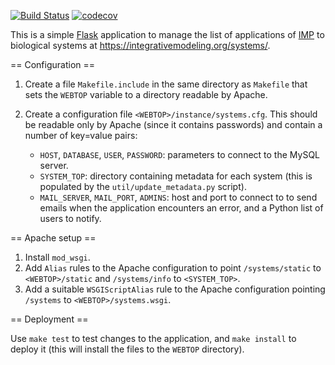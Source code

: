 [![Build Status](https://travis-ci.org/salilab/systems-web.svg?branch=master)](https://travis-ci.org/salilab/systems-web)
[![codecov](https://codecov.io/gh/salilab/systems-web/branch/master/graph/badge.svg)](https://codecov.io/gh/salilab/systems-web)

This is a simple [Flask](http://flask.pocoo.org/) application to manage
the list of applications of [IMP](https://integrativemodeling.org/) to
biological systems at https://integrativemodeling.org/systems/.

== Configuration ==

1. Create a file `Makefile.include` in the same directory as `Makefile` that
   sets the `WEBTOP` variable to a directory readable by Apache.

2. Create a configuration file `<WEBTOP>/instance/systems.cfg`. This should
   be readable only by Apache (since it contains passwords) and contain
   a number of key=value pairs:
   - `HOST`, `DATABASE`, `USER`, `PASSWORD`: parameters to connect to the
     MySQL server.
   - `SYSTEM_TOP`: directory containing metadata for each system (this is
     populated by the `util/update_metadata.py` script).
   - `MAIL_SERVER`, `MAIL_PORT`, `ADMINS`: host and port to connect to to
     send emails when the application encounters an error, and a Python
     list of users to notify.

== Apache setup ==

1. Install `mod_wsgi`.
2. Add `Alias` rules to the Apache configuration to point `/systems/static`
   to `<WEBTOP>/static` and `/systems/info` to `<SYSTEM_TOP>`.
3. Add a suitable `WSGIScriptAlias` rule to the Apache configuration pointing
   `/systems` to `<WEBTOP>/systems.wsgi`.

== Deployment ==

Use `make test` to test changes to the application, and `make install` to
deploy it (this will install the files to the `WEBTOP` directory).
